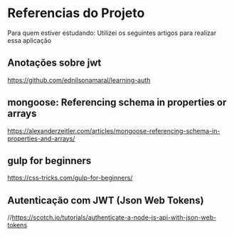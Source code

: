 # Referencias do Projeto
Para quem estiver estudando: Utilizei os seguintes artigos para realizar essa aplicação

## Anotações sobre jwt
https://github.com/ednilsonamaral/learning-auth

## mongoose: Referencing schema in properties or arrays
https://alexanderzeitler.com/articles/mongoose-referencing-schema-in-properties-and-arrays/

## gulp for beginners
https://css-tricks.com/gulp-for-beginners/

## Autenticação com JWT (Json Web Tokens)
//https://scotch.io/tutorials/authenticate-a-node-js-api-with-json-web-tokens
